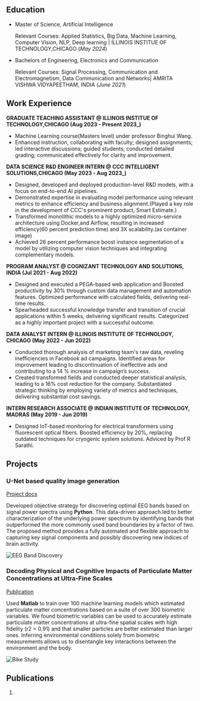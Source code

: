 

## Education
				       		
- Master of Science, Artificial Intelligence	
  
  Relevant Courses: Applied Statistics, Big Data, Machine Learning, Computer Vision, NLP, Deep learning | ILLINOIS INSTITUE OF TECHNOLOGY,CHICAGO  (_May 2024_)

- Bachelors of Engineering, Electronics and Communication
  
  Relevant Courses: Signal Processing, Communication and Electromagnetism, Data Communication and Networks| AMRITA VISHWA VIDYAPEETHAM, INDIA (_June 2021_)

## Work Experience

**GRADUATE TEACHING ASSISTANT @  ILLINOIS INSTITUE OF TECHNOLOGY,CHICAGO (Aug 2023 - Present 2023_)**
- Machine Learning course(Masters level) under professor Binghui Wang.
- Enhanced instruction, collaborating with faculty; designed assignments; led interactive discussions; guided students; conducted detailed grading; communicated effectively for clarity and improvement.

**DATA SCIENCE R&D ENGINEER INTERN @ CCC INTELLIGENT SOLUTIONS,CHICAGO (May 2023 - Aug 2023_)**

- Designed, developed and deployed production-level R&D models, with a focus on end-to-end AI pipelines.
- Demonstrated expertise in evaluating model performance using relevant metrics to enhance efficiency and business alignment.(Played a key role in the development of CCC's prominent product, Smart Estimate.)
- Transformed monolithic models to a highly optimized micro-service architecture using Docker,and Airflow, resulting in increased efficiency(60 percent prediction time) and 3X scalability.(as container image)
- Achieved 26 percent performance boost instance segmentation of a model by utilizing computer vision techniques and integrating complementary models.

**PROGRAM ANALYST @ COGNIZANT TECHNOLOGY AND SOLUTIONS, INDIA (Jul 2021 - Aug 2022)**
- Designed and executed a PEGA-based web application and Boosted productivity by 30% through custom data management and automation features. Optimized performance with calculated fields, delivering real-time results. 
- Spearheaded successful knowledge transfer and transition of crucial applications within 5 weeks, delivering significant results. Categorized as a highly important project with a successful outcome.


**DATA ANALYST INTERN @ ILLINOIS INSTITUTE OF TECHNOLOGY, CHICAGO (May 2022 - Jun 2022)**
- Conducted thorough analysis of marketing team's raw data, reveling inefficiencies in Facebook ad campaigns. Identified areas for improvement leading to discontinuation of ineffective ads and contributing to a 14 % increase in campaign’s success.
- Created transformed fields and conducted deeper statistical analysis, leading to a 16% cost reduction for the company. Substantiated strategic thinking by employing variety of metrics and techniques, delivering substantial cost savings.


**INTERN RESEARCH ASSOCIATE @ INDIAN INSTITUTE OF TECHNOLOGY, MADRAS (May 2019 - Jun 2019)**
- Designed IoT-based monitoring for electrical transformers using fluorescent optical fibers. Boosted efficiency by 20%, replacing outdated techniques for cryogenic system solutions. Adviced by Prof R Sarathi. 



## Projects
### U-Net based quality image generation
[Project docs](https://github.com/raghunath-1999/Unet-based-GAN)

Developed objective strategy for discovering optimal EEG bands based on signal power spectra using **Python**. This data-driven approach led to better characterization of the underlying power spectrum by identifying bands that outperformed the more commonly used band boundaries by a factor of two. The proposed method provides a fully automated and flexible approach to capturing key signal components and possibly discovering new indices of brain activity.

![EEG Band Discovery](/assets/img/eeg_band_discovery.jpeg)

### Decoding Physical and Cognitive Impacts of Particulate Matter Concentrations at Ultra-Fine Scales
[Publication](https://www.mdpi.com/1424-8220/22/11/4240)

Used **Matlab** to train over 100 machine learning models which estimated particulate matter concentrations based on a suite of over 300 biometric variables. We found biometric variables can be used to accurately estimate particulate matter concentrations at ultra-fine spatial scales with high fidelity (r2 = 0.91) and that smaller particles are better estimated than larger ones. Inferring environmental conditions solely from biometric measurements allows us to disentangle key interactions between the environment and the body.

![Bike Study](/assets/img/bike_study.jpeg)



## Publications
1. 



